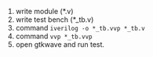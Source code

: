 1. write module (*.v)
2. write test bench (*_tb.v)
3. command `iverilog -o *_tb.vvp *_tb.v`
4. command `vvp *_tb.vvp`
5. open gtkwave and run test.